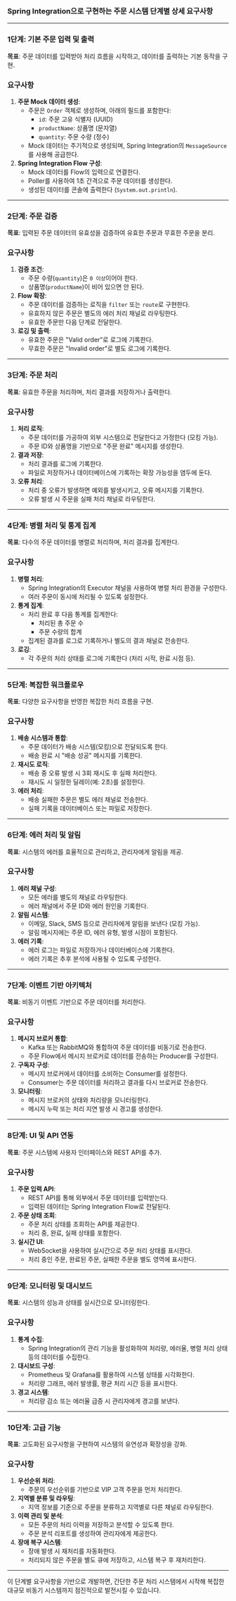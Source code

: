 ### **Spring Integration으로 구현하는 주문 시스템 단계별 상세 요구사항**

---

### **1단계: 기본 주문 입력 및 출력**

**목표**: 주문 데이터를 입력받아 처리 흐름을 시작하고, 데이터를 출력하는 기본 동작을 구현.

### **요구사항**

1. **주문 Mock 데이터 생성**:
    - 주문은 `Order` 객체로 생성하며, 아래의 필드를 포함한다:
        - `id`: 주문 고유 식별자 (UUID)
        - `productName`: 상품명 (문자열)
        - `quantity`: 주문 수량 (정수)
    - Mock 데이터는 주기적으로 생성되며, Spring Integration의 `MessageSource`를 사용해 공급한다.
2. **Spring Integration Flow 구성**:
    - Mock 데이터를 Flow의 입력으로 연결한다.
    - Poller를 사용하여 1초 간격으로 주문 데이터를 생성한다.
    - 생성된 데이터를 콘솔에 출력한다 (`System.out.println`).

---

### **2단계: 주문 검증**

**목표**: 입력된 주문 데이터의 유효성을 검증하여 유효한 주문과 무효한 주문을 분리.

### **요구사항**

1. **검증 조건**:
    - 주문 수량(`quantity`)은 `0 이상`이어야 한다.
    - 상품명(`productName`)이 비어 있으면 안 된다.
2. **Flow 확장**:
    - 주문 데이터를 검증하는 로직을 `filter` 또는 `route`로 구현한다.
    - 유효하지 않은 주문은 별도의 에러 처리 채널로 라우팅한다.
    - 유효한 주문만 다음 단계로 전달한다.
3. **로깅 및 출력**:
    - 유효한 주문은 "Valid order"로 로그에 기록한다.
    - 무효한 주문은 "Invalid order"로 별도 로그에 기록한다.

---

### **3단계: 주문 처리**

**목표**: 유효한 주문을 처리하며, 처리 결과를 저장하거나 출력한다.

### **요구사항**

1. **처리 로직**:
    - 주문 데이터를 가공하여 외부 시스템으로 전달한다고 가정한다 (모킹 가능).
    - 주문 ID와 상품명을 기반으로 "주문 완료" 메시지를 생성한다.
2. **결과 저장**:
    - 처리 결과를 로그에 기록한다.
    - 파일로 저장하거나 데이터베이스에 기록하는 확장 가능성을 염두에 둔다.
3. **오류 처리**:
    - 처리 중 오류가 발생하면 예외를 발생시키고, 오류 메시지를 기록한다.
    - 오류 발생 시 주문을 실패 처리 채널로 라우팅한다.

---

### **4단계: 병렬 처리 및 통계 집계**

**목표**: 다수의 주문 데이터를 병렬로 처리하며, 처리 결과를 집계한다.

### **요구사항**

1. **병렬 처리**:
    - Spring Integration의 Executor 채널을 사용하여 병렬 처리 환경을 구성한다.
    - 여러 주문이 동시에 처리될 수 있도록 설정한다.
2. **통계 집계**:
    - 처리 완료 후 다음 통계를 집계한다:
        - 처리된 총 주문 수
        - 주문 수량의 합계
    - 집계된 결과를 로그로 기록하거나 별도의 결과 채널로 전송한다.
3. **로깅**:
    - 각 주문의 처리 상태를 로그에 기록한다 (처리 시작, 완료 시점 등).

---

### **5단계: 복잡한 워크플로우**

**목표**: 다양한 요구사항을 반영한 복잡한 처리 흐름을 구현.

### **요구사항**

1. **배송 시스템과 통합**:
    - 주문 데이터가 배송 시스템(모킹)으로 전달되도록 한다.
    - 배송 완료 시 "배송 성공" 메시지를 기록한다.
2. **재시도 로직**:
    - 배송 중 오류 발생 시 3회 재시도 후 실패 처리한다.
    - 재시도 시 일정한 딜레이(예: 2초)를 설정한다.
3. **에러 처리**:
    - 배송 실패한 주문은 별도 에러 채널로 전송한다.
    - 실패 기록을 데이터베이스 또는 파일로 저장한다.

---

### **6단계: 에러 처리 및 알림**

**목표**: 시스템의 에러를 효율적으로 관리하고, 관리자에게 알림을 제공.

### **요구사항**

1. **에러 채널 구성**:
    - 모든 에러를 별도의 채널로 라우팅한다.
    - 에러 채널에서 주문 ID와 에러 원인을 기록한다.
2. **알림 시스템**:
    - 이메일, Slack, SMS 등으로 관리자에게 알림을 보낸다 (모킹 가능).
    - 알림 메시지에는 주문 ID, 에러 유형, 발생 시점이 포함된다.
3. **에러 기록**:
    - 에러 로그는 파일로 저장하거나 데이터베이스에 기록한다.
    - 에러 기록은 추후 분석에 사용될 수 있도록 구성한다.

---

### **7단계: 이벤트 기반 아키텍처**

**목표**: 비동기 이벤트 기반으로 주문 데이터를 처리한다.

### **요구사항**

1. **메시지 브로커 통합**:
    - Kafka 또는 RabbitMQ와 통합하여 주문 데이터를 비동기로 전송한다.
    - 주문 Flow에서 메시지 브로커로 데이터를 전송하는 Producer를 구성한다.
2. **구독자 구성**:
    - 메시지 브로커에서 데이터를 소비하는 Consumer를 설정한다.
    - Consumer는 주문 데이터를 처리하고 결과를 다시 브로커로 전송한다.
3. **모니터링**:
    - 메시지 브로커의 상태와 처리량을 모니터링한다.
    - 메시지 누락 또는 처리 지연 발생 시 경고를 생성한다.

---

### **8단계: UI 및 API 연동**

**목표**: 주문 시스템에 사용자 인터페이스와 REST API를 추가.

### **요구사항**

1. **주문 입력 API**:
    - REST API를 통해 외부에서 주문 데이터를 입력받는다.
    - 입력된 데이터는 Spring Integration Flow로 전달된다.
2. **주문 상태 조회**:
    - 주문 처리 상태를 조회하는 API를 제공한다.
    - 처리 중, 완료, 실패 상태를 포함한다.
3. **실시간 UI**:
    - WebSocket을 사용하여 실시간으로 주문 처리 상태를 표시한다.
    - 처리 중인 주문, 완료된 주문, 실패한 주문을 별도 영역에 표시한다.

---

### **9단계: 모니터링 및 대시보드**

**목표**: 시스템의 성능과 상태를 실시간으로 모니터링한다.

### **요구사항**

1. **통계 수집**:
    - Spring Integration의 관리 기능을 활성화하여 처리량, 에러율, 병렬 처리 상태 등의 데이터를 수집한다.
2. **대시보드 구성**:
    - Prometheus 및 Grafana를 활용하여 시스템 상태를 시각화한다.
    - 처리량 그래프, 에러 발생률, 평균 처리 시간 등을 표시한다.
3. **경고 시스템**:
    - 처리량 감소 또는 에러율 급증 시 관리자에게 경고를 보낸다.

---

### **10단계: 고급 기능**

**목표**: 고도화된 요구사항을 구현하여 시스템의 유연성과 확장성을 강화.

### **요구사항**

1. **우선순위 처리**:
    - 주문의 우선순위를 기반으로 VIP 고객 주문을 먼저 처리한다.
2. **지역별 분류 및 라우팅**:
    - 지역 정보를 기준으로 주문을 분류하고 지역별로 다른 채널로 라우팅한다.
3. **이력 관리 및 분석**:
    - 모든 주문의 처리 이력을 저장하고 분석할 수 있도록 한다.
    - 주문 분석 리포트를 생성하여 관리자에게 제공한다.
4. **장애 복구 시스템**:
    - 장애 발생 시 재처리를 자동화한다.
    - 처리되지 않은 주문을 별도 큐에 저장하고, 시스템 복구 후 재처리한다.

---

이 단계별 요구사항을 기반으로 개발하면, 간단한 주문 처리 시스템에서 시작해 복잡한 대규모 비동기 시스템까지 점진적으로 발전시킬 수 있습니다.